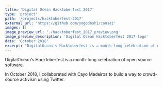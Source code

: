 ```yaml
---
title: 'Digital Ocean Hacktoberfest 2017'
type: 'project'
path: '/projects/hacktoberfest-2017'
external_url: 'https://github.com/yogodoshi/cansei'
images: []
image_preview_url: './hacktoberfest_2017_preview.png'
image_preview_description: 'Digital Ocean Hacktoberfest 2017 logo'
date: 'October 2018'
excerpt: "DigitalOcean's Hacktoberfest is a month-long celebration of open source software. In October 2018, I collaborated with Cayo Madeiros to build a way to crowd-source activism using Twitter."
---
```


DigitalOcean's Hacktoberfest is a month-long celebration of open source software.

In October 2018, I collaborated with Cayo Madeiros to build a way to crowd-source activism using Twitter.
